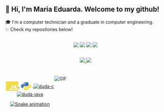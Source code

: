 <h2>👋 Hi, I'm Maria Eduarda. Welcome to my github!</h2>
<p>
🎓 I'm a computer technician and a graduate in computer engineering.<br/>
✨ Check my repositories below!
<p>
<div style="display: inline_block" align ="center"><br> 
  <a href="https://www.instagram.com/codeswithmary/" target="_blank"><img src="https://img.shields.io/badge/-Instagram-%23E4405F?style=for-the-badge&logo=instagram&logoColor=white" target="_blank"></a>
 <a href="https://discord.gg/rzvgKwC6" target="_blank"><img src="https://img.shields.io/badge/Discord-7289DA?style=for-the-badge&logo=discord&logoColor=white" target="_blank"></a> 
  <a href="https://www.linkedin.com/in/mariaeduardapsm/" target="_blank"><img src="https://img.shields.io/badge/-LinkedIn-%230077B5?style=for-the-badge&logo=linkedin&logoColor=white" target="_blank"></a> 
  <a href="mailto:mariaeduardapereirasm@gmail.com" target="_blank"><img src="https://img.shields.io/badge/Gmail-D14836?style=for-the-badge&logo=gmail&logoColor=white" target="_blank"></a>  
</div>

  ##
  
<div align="center">  
  <a href="https://github.com/MariaEduardaPereiraSm">
  <img height="150em" src="https://github-readme-stats.vercel.app/api?username=MariaEduardaPereiraSm&show_icons=true&theme=dracula&include_all_commits=true&count_private=true"/>
  <img height="150em" src="https://github-readme-stats.vercel.app/api/top-langs/?username=MariaEduardaPereiraSm&layout=compact&langs_count=7&theme=dracula"/>
</div>
  
#
  
<img align="right" alt="GIF" src="https://c.tenor.com/NvTh_ZMUNM4AAAAC/kobayashi-kobayashi-dragon-maid.gif" width="350" height="200" />
  
<div style="display: inline_block" align="center"><br>
  <img align="center" alt="duda-Js" height="30" width="40" src="https://raw.githubusercontent.com/devicons/devicon/master/icons/javascript/javascript-plain.svg">
  <img align="center" alt="duda-Python" height="30" width="40" src="https://raw.githubusercontent.com/devicons/devicon/master/icons/python/python-original.svg"> 
    <img align="center" alt="duda-c" height="35" width="45" src="https://cdn.jsdelivr.net/gh/devicons/devicon/icons/c/c-plain.svg" />
  <img align="center" alt="duda-java" height="35" width="45" src="https://cdn.jsdelivr.net/gh/devicons/devicon/icons/java/java-original.svg" />

  
  
   ![Snake animation](https://github.com/MariaEduardaPereiraSm/MariaEduardaPereiraSm/blob/output/github-contribution-grid-snake.svg)
                                                                                                                                                                                                                                                                                       
</dianuraghazrav>

